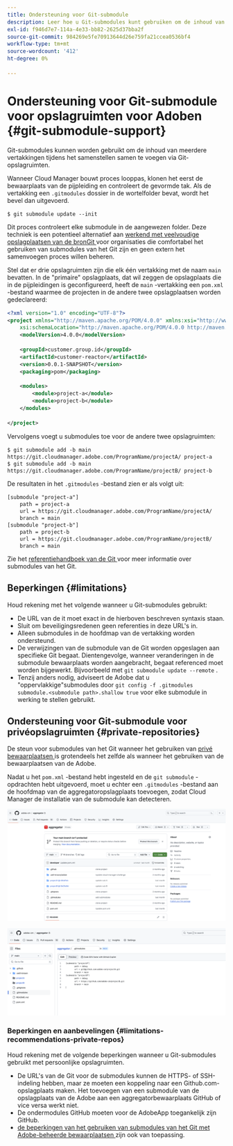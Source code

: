 ```yaml
---
title: Ondersteuning voor Git-submodule
description: Leer hoe u Git-submodules kunt gebruiken om de inhoud van meerdere vertakkingen in Git-opslagruimten tijdens het samenstellen samen te voegen.
exl-id: f946d7e7-114a-4e33-bb82-2625d37bba2f
source-git-commit: 984269e5fe70913644d26e759fa21ccea0536bf4
workflow-type: tm+mt
source-wordcount: '412'
ht-degree: 0%

---
```


# Ondersteuning voor Git-submodule voor opslagruimten voor Adoben {#git-submodule-support}

Git-submodules kunnen worden gebruikt om de inhoud van meerdere vertakkingen tijdens het samenstellen samen te voegen via Git-opslagruimten.

Wanneer Cloud Manager bouwt proces looppas, klonen het eerst de bewaarplaats van de pijpleiding en controleert de gevormde tak. Als de vertakking een `.gitmodules` dossier in de wortelfolder bevat, wordt het bevel dan uitgevoerd.

```
$ git submodule update --init
```

Dit proces controleert elke submodule in de aangewezen folder. Deze techniek is een potentieel alternatief aan [ werkend met veelvoudige opslagplaatsen van de bronGit ](/help/managing-code/multiple-git-repos.md) voor organisaties die comfortabel het gebruiken van submodules van het Git zijn en geen extern het samenvoegen proces willen beheren.

Stel dat er drie opslagruimten zijn die elk één vertakking met de naam `main` bevatten. In de &quot;primaire&quot; opslagplaats, dat wil zeggen de opslagplaats die in de pijpleidingen is geconfigureerd, heeft de `main` -vertakking een `pom.xml` -bestand waarmee de projecten in de andere twee opslagplaatsen worden gedeclareerd:

```xml
<?xml version="1.0" encoding="UTF-8"?>
<project xmlns="http://maven.apache.org/POM/4.0.0" xmlns:xsi="http://www.w3.org/2001/XMLSchema-instance"
    xsi:schemaLocation="http://maven.apache.org/POM/4.0.0 http://maven.apache.org/maven-v4_0_0.xsd">
    <modelVersion>4.0.0</modelVersion>
   
    <groupId>customer.group.id</groupId>
    <artifactId>customer-reactor</artifactId>
    <version>0.0.1-SNAPSHOT</version>
    <packaging>pom</packaging>
   
    <modules>
        <module>project-a</module>
        <module>project-b</module>
    </modules>
   
</project>
```

Vervolgens voegt u submodules toe voor de andere twee opslagruimten:

```shell
$ git submodule add -b main https://git.cloudmanager.adobe.com/ProgramName/projectA/ project-a
$ git submodule add -b main https://git.cloudmanager.adobe.com/ProgramName/projectB/ project-b
```

De resultaten in het `.gitmodules` -bestand zien er als volgt uit:

```text
[submodule "project-a"]
    path = project-a
    url = https://git.cloudmanager.adobe.com/ProgramName/projectA/
    branch = main
[submodule "project-b"]
    path = project-b
    url = https://git.cloudmanager.adobe.com/ProgramName/projectB/
    branch = main
```

Zie het [ referentiehandboek van de Git ](https://git-scm.com/book/en/v2/Git-Tools-Submodules) voor meer informatie over submodules van het Git.

## Beperkingen {#limitations}

Houd rekening met het volgende wanneer u Git-submodules gebruikt:

* De URL van de it moet exact in de hierboven beschreven syntaxis staan.
* Sluit om beveiligingsredenen geen referenties in deze URL&#39;s in.
* Alleen submodules in de hoofdmap van de vertakking worden ondersteund.
* De verwijzingen van de submodule van de Git worden opgeslagen aan specifieke Git begaat. Dientengevolge, wanneer veranderingen in de submodule bewaarplaats worden aangebracht, begaat referenced moet worden bijgewerkt. Bijvoorbeeld met `git submodule update --remote` .
* Tenzij anders nodig, adviseert de Adobe dat u &quot;oppervlakkige&quot;submodules door `git config -f .gitmodules submodule.<submodule path>.shallow true` voor elke submodule in werking te stellen gebruikt.


## Ondersteuning voor Git-submodule voor privéopslagruimten {#private-repositories}

De steun voor submodules van het Git wanneer het gebruiken van [ privé bewaarplaatsen ](private-repositories.md) is grotendeels het zelfde als wanneer het gebruiken van de bewaarplaatsen van de Adobe.

Nadat u het `pom.xml` -bestand hebt ingesteld en de `git submodule` -opdrachten hebt uitgevoerd, moet u echter een `.gitmodules` -bestand aan de hoofdmap van de aggregatoropslagplaats toevoegen, zodat Cloud Manager de installatie van de submodule kan detecteren.

![ .gitmodules, bestand ](assets/gitmodules.png)

![ Agregator ](assets/aggregator.png)

### Beperkingen en aanbevelingen {#limitations-recommendations-private-repos}

Houd rekening met de volgende beperkingen wanneer u Git-submodules gebruikt met persoonlijke opslagruimten.

* De URL&#39;s van de Git voor de submodules kunnen de HTTPS- of SSH-indeling hebben, maar ze moeten een koppeling naar een Github.com-opslagplaats maken. Het toevoegen van een submodule van de opslagplaats van de Adobe aan een aggregatorbewaarplaats GitHub of vice versa werkt niet.
* De ondermodules GitHub moeten voor de AdobeApp toegankelijk zijn GitHub.
* [ de beperkingen van het gebruiken van submodules van het Git met Adobe-beheerde bewaarplaatsen ](#limitations-recommendations) zijn ook van toepassing.
